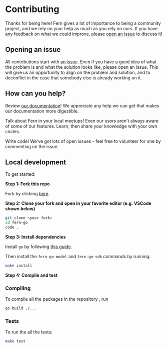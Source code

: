 # Contributing

Thanks for being here! Fern gives a lot of importance to being a community project, and we rely on
your help as much as you rely on ours. If you have any feedback on what we could improve, please
[open an issue](https://github.com/fern-api/fern-go/issues/new) to discuss it!

## Opening an issue

All contributions start with [an issue](https://github.com/fern-api/fern-go/issues/new). Even if you
have a good idea of what the problem is and what the solution looks like, please open an issue. This
will give us an opportunity to align on the problem and solution, and to deconflict in the case that
somebody else is already working on it.

## How can you help?

Review [our documentation](https://www.buildwithfern.com/docs?utm_source=github&utm_medium=readme&utm_campaign=fern-go&utm_content=contributing)! We appreciate any help we can get that makes our documentation more digestible.

Talk about Fern in your local meetups! Even our users aren't always aware of some of our features.
Learn, then share your knowledge with your own circles.

Write code! We've got lots of open issues - feel free to volunteer for one by commenting on the issue.

## Local development

To get started:

**Step 1: Fork this repo**

Fork by clicking [here](https://github.com/fern-api/fern-go/fork).

**Step 2: Clone your fork and open in your favorite editor (e.g. VSCode shown below)**

```sh
git clone <your fork>
cd fern-go
code .
```

**Step 3: Install dependencies**

Install `go` by following [this guide](https://go.dev/doc/install).

Then install the `fern-go-model` and `fern-go-sdk` commands by running:

```sh
make install
```

**Step 4: Compile and test**

### Compiling

To compile all the packages in the repository , run

```sh
go build ./...
```

### Tests

To run the all the tests:

```sh
make test
```

